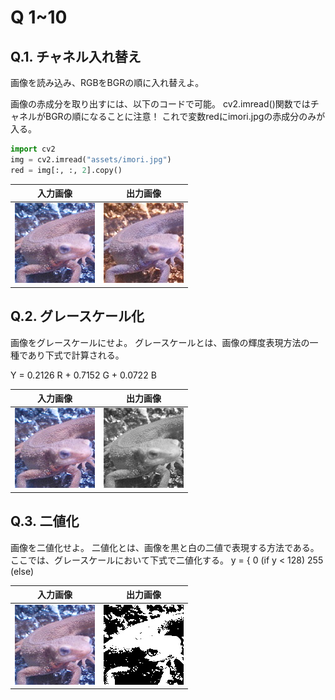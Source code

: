 # Q 1~10

## Q.1. チャネル入れ替え

画像を読み込み、RGBをBGRの順に入れ替えよ。

画像の赤成分を取り出すには、以下のコードで可能。
cv2.imread()関数ではチャネルがBGRの順になることに注意！
これで変数redにimori.jpgの赤成分のみが入る。

```python
import cv2
img = cv2.imread("assets/imori.jpg")
red = img[:, :, 2].copy()
```

|入力画像|出力画像|
|---|---|
|![](imori.jpg)|![](answer_1.jpg)|

## Q.2. グレースケール化

画像をグレースケールにせよ。
グレースケールとは、画像の輝度表現方法の一種であり下式で計算される。

Y = 0.2126 R + 0.7152 G + 0.0722 B

|入力画像|出力画像|
|---|---|
|![](imori.jpg)|![](answer_2.jpg)|

## Q.3. 二値化

画像を二値化せよ。
二値化とは、画像を黒と白の二値で表現する方法である。
ここでは、グレースケールにおいて下式で二値化する。
y = { 0 (if y < 128) 
        255 (else) 

|入力画像|出力画像|
|---|---|
|![](imori.jpg)|![](answer_3.jpg)|
